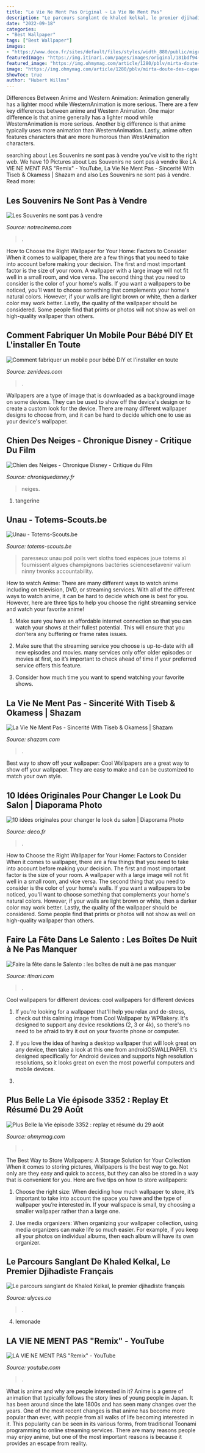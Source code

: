 ```yaml
---
title: "Le Vie Ne Ment Pas Original ~ La Vie Ne Ment Pas"
description: "Le parcours sanglant de khaled kelkal, le premier djihadiste français"
date: "2022-09-18"
categories:
- "Best Wallpaper"
tags: ["Best Wallpaper"]
images:
- "https://www.deco.fr/sites/default/files/styles/width_880/public/migration-images/38799.jpg?itok=n3YANR5s"
featuredImage: "https://img.itinari.com/pages/images/original/181bdf94-8656-4437-9127-c2c262d00cfa-66135361_2454371977918056_7936879772351594496_n.jpg?ch=DPR&amp;dpr=1&amp;w=1200&amp;h=800&amp;s=03186a615e96eedd4e457155f5aec31a"
featured_image: "https://img.ohmymag.com/article/1280/pblv/mirta-doute-des-capacites-de-jocelyn_66f07663aa128a0d21235ee8671330029b3258ae.jpg"
image: "https://img.ohmymag.com/article/1280/pblv/mirta-doute-des-capacites-de-jocelyn_66f07663aa128a0d21235ee8671330029b3258ae.jpg"
ShowToc: true
author: "Hubert Willms"
---
```



Differences Between Anime and Western Animation: Animation generally has a lighter mood while WesternAnimation is more serious.
There are a few key differences between anime and Western Animation. One major difference is that anime generally has a lighter mood while WesternAnimation is more serious. Another big difference is that anime typically uses more animation than WesternAnimation. Lastly, anime often features characters that are more humorous than WestAnimation characters.

	

		
searching about Les Souvenirs ne sont pas à vendre you've visit to the right web. We have 10 Pictures about Les Souvenirs ne sont pas à vendre like LA VIE NE MENT PAS &quot;Remix&quot; - YouTube, La Vie Ne Ment Pas - Sincerité With Tiseb &amp; Okamess | Shazam and also Les Souvenirs ne sont pas à vendre. Read more:
		
    
## Les Souvenirs Ne Sont Pas à Vendre

<img loading=lazy src="https://www.notrecinema.com/images/cache/les-souvenirs-ne-sont-pas-a-vendre-affiche_364860_29632.jpg" onerror="this.onerror=null;this.src='https://tse2.mm.bing.net/th?id=OIP.yfGv_qwM0PnVg1U310hzTAHaKE&amp;pid=15.1';" alt="Les Souvenirs ne sont pas à vendre">

_Source: notrecinema.com_

>. 

	

How to Choose the Right Wallpaper for Your Home: Factors to Consider
When it comes to wallpaper, there are a few things that you need to take into account before making your decision. The first and most important factor is the size of your room. A wallpaper with a large image will not fit well in a small room, and vice versa. 
The second thing that you need to consider is the color of your home's walls. If you want a wallpapers to be noticed, you'll want to choose something that complements your home's natural colors. However, if your walls are light brown or white, then a darker color may work better. 
Lastly, the quality of the wallpaper should be considered. Some people find that prints or photos will not show as well on high-quality wallpaper than others.

    
## Comment Fabriquer Un Mobile Pour Bébé DIY Et L&#039;installer En Toute

<img loading=lazy src="https://zenidees.com/wp-content/uploads/2020/09/diy-mobile-bebe-9.jpg" onerror="this.onerror=null;this.src='https://tse2.mm.bing.net/th?id=OIP.lUJAqE9jThhmusNe_pc_fgHaMT&amp;pid=15.1';" alt="Comment fabriquer un mobile pour bébé DIY et l&#039;installer en toute">

_Source: zenidees.com_

>. 

	

Wallpapers are a type of image that is downloaded as a background image on some devices. They can be used to show off the device's design or to create a custom look for the device. There are many different wallpaper designs to choose from, and it can be hard to decide which one to use as your device's wallpaper.

    
## Chien Des Neiges - Chronique Disney - Critique Du Film

<img loading=lazy src="https://www.chroniquedisney.fr/imgFilm/2000/2002-chiensneiges-1.jpg" onerror="this.onerror=null;this.src='https://tse1.mm.bing.net/th?id=OIP.HyIT7xFqF6VF1UH64k_ZIwAAAA&amp;pid=15.1';" alt="Chien des Neiges - Chronique Disney - Critique du Film">

_Source: chroniquedisney.fr_

>neiges. 

	

1. tangerine 

    
## Unau - Totems-Scouts.be

<img loading=lazy src="http://www.totems-scouts.be/pics/totems/1462645628_unau.jpg" onerror="this.onerror=null;this.src='https://tse3.mm.bing.net/th?id=OIP.ai3iF5eRRDpRbhbXLyZOvAHaDq&amp;pid=15.1';" alt="Unau - Totems-Scouts.be">

_Source: totems-scouts.be_

>paresseux unau poil poils vert sloths toed espèces joue totems aï fournissent algues champignons bactéries sciencesetavenir valium ninny twonks accountability. 

	

How to watch Anime: There are many different ways to watch anime including on television, DVD, or streaming services.
With all of the different ways to watch anime, it can be hard to decide which one is best for you. However, here are three tips to help you choose the right streaming service and watch your favorite anime!
1. Make sure you have an affordable internet connection so that you can watch your shows at their fullest potential. This will ensure that you don’tera any buffering or frame rates issues.

2. Make sure that the streaming service you choose is up-to-date with all new episodes and movies. many services only offer older episodes or movies at first, so it’s important to check ahead of time if your preferred service offers this feature.

3. Consider how much time you want to spend watching your favorite shows.

    
## La Vie Ne Ment Pas - Sincerité With Tiseb &amp; Okamess | Shazam

<img loading=lazy src="https://is4-ssl.mzstatic.com/image/thumb/Music124/v4/d1/be/c0/d1bec0ec-c608-fab9-d817-17159b89e264/5903600985775.jpg/400x400cc.jpg" onerror="this.onerror=null;this.src='https://tse1.mm.bing.net/th?id=OIP.0wflxJgW-fDYDBViUPb-AgAAAA&amp;pid=15.1';" alt="La Vie Ne Ment Pas - Sincerité With Tiseb &amp; Okamess | Shazam">

_Source: shazam.com_

>. 

	

Best way to show off your wallpaper:
Cool Wallpapers are a great way to show off your wallpaper. They are easy to make and can be customized to match your own style.

    
## 10 Idées Originales Pour Changer Le Look Du Salon | Diaporama Photo

<img loading=lazy src="https://www.deco.fr/sites/default/files/styles/width_880/public/migration-images/38799.jpg?itok=n3YANR5s" onerror="this.onerror=null;this.src='https://tse2.mm.bing.net/th?id=OIP.R6VGTmn0DVJyPYu8ki5tugHaEK&amp;pid=15.1';" alt="10 idées originales pour changer le look du salon | Diaporama Photo">

_Source: deco.fr_

>. 

	

How to Choose the Right Wallpaper for Your Home: Factors to Consider
When it comes to wallpaper, there are a few things that you need to take into account before making your decision. The first and most important factor is the size of your room. A wallpaper with a large image will not fit well in a small room, and vice versa. 
The second thing that you need to consider is the color of your home's walls. If you want a wallpapers to be noticed, you'll want to choose something that complements your home's natural colors. However, if your walls are light brown or white, then a darker color may work better. 
Lastly, the quality of the wallpaper should be considered. Some people find that prints or photos will not show as well on high-quality wallpaper than others.

    
## Faire La Fête Dans Le Salento : Les Boîtes De Nuit à Ne Pas Manquer

<img loading=lazy src="https://img.itinari.com/pages/images/original/181bdf94-8656-4437-9127-c2c262d00cfa-66135361_2454371977918056_7936879772351594496_n.jpg?ch=DPR&amp;dpr=1&amp;w=1200&amp;h=800&amp;s=03186a615e96eedd4e457155f5aec31a" onerror="this.onerror=null;this.src='https://tse2.mm.bing.net/th?id=OIP.ywgX13iG6tmRcLh6X3DEKQHaE7&amp;pid=15.1';" alt="Faire la fête dans le Salento : les boîtes de nuit à ne pas manquer">

_Source: itinari.com_

>. 

	

Cool wallpapers for different devices:
cool wallpapers for different devices 

1. If you're looking for a wallpaper that'll help you relax and de-stress, check out this calming image from Cool Wallpaper by WPBakery. It's designed to support any device resolutions (2, 3 or 4k), so there's no need to be afraid to try it out on your favorite phone or computer.

2. If you love the idea of having a desktop wallpaper that will look great on any device, then take a look at this one from androidOSWALLPAPER. It's designed specifically for Android devices and supports high resolution resolutions, so it looks great on even the most powerful computers and mobile devices.

3.

    
## Plus Belle La Vie épisode 3352 : Replay Et Résumé Du 29 Août

<img loading=lazy src="https://img.ohmymag.com/article/1280/pblv/mirta-doute-des-capacites-de-jocelyn_66f07663aa128a0d21235ee8671330029b3258ae.jpg" onerror="this.onerror=null;this.src='https://tse3.mm.bing.net/th?id=OIP.XGoPAY9kCaU-TC2MXL40CQHaEK&amp;pid=15.1';" alt="Plus Belle la Vie épisode 3352 : replay et résumé du 29 août">

_Source: ohmymag.com_

>. 

	

The Best Way to Store Wallpapers: A Storage Solution for Your Collection
When it comes to storing pictures, Wallpapers is the best way to go. Not only are they easy and quick to access, but they can also be stored in a way that is convenient for you. Here are five tips on how to store wallpapers:
1) Choose the right size: When deciding how much wallpaper to store, it’s important to take into account the space you have and the type of wallpaper you’re interested in. If your wallspace is small, try choosing a smaller wallpaper rather than a large one.

2) Use media organizers: When organizing your wallpaper collection, using media organizers can make life so much easier. For example, if you keep all your photos on individual albums, then each album will have its own organizer.

    
## Le Parcours Sanglant De Khaled Kelkal, Le Premier Djihadiste Français

<img loading=lazy src="https://www.ulyces.co/wp-content/uploads/2018/12/ulyces-khaledkelkal-05.jpg" onerror="this.onerror=null;this.src='https://tse2.mm.bing.net/th?id=OIP.VMMt8WGBAOiR3jBPmJFSvgHaE7&amp;pid=15.1';" alt="Le parcours sanglant de Khaled Kelkal, le premier djihadiste français">

_Source: ulyces.co_

>. 

	

4. lemonade 

    
## LA VIE NE MENT PAS &quot;Remix&quot; - YouTube

<img loading=lazy src="https://i.ytimg.com/vi/dJoFwDRnkOM/maxresdefault.jpg" onerror="this.onerror=null;this.src='https://tse2.mm.bing.net/th?id=OIP.yeQ4m27afRJH5AewfgY59AHaEK&amp;pid=15.1';" alt="LA VIE NE MENT PAS &quot;Remix&quot; - YouTube">

_Source: youtube.com_

>. 

	

What is anime and why are people interested in it?
Anime is a genre of animation that typically follows the story lines of young people in Japan. It has been around since the late 1800s and has seen many changes over the years. One of the most recent changes is that anime has become more popular than ever, with people from all walks of life becoming interested in it. This popularity can be seen in its various forms, from traditional Toonami programming to online streaming services. There are many reasons people may enjoy anime, but one of the most important reasons is because it provides an escape from reality.

